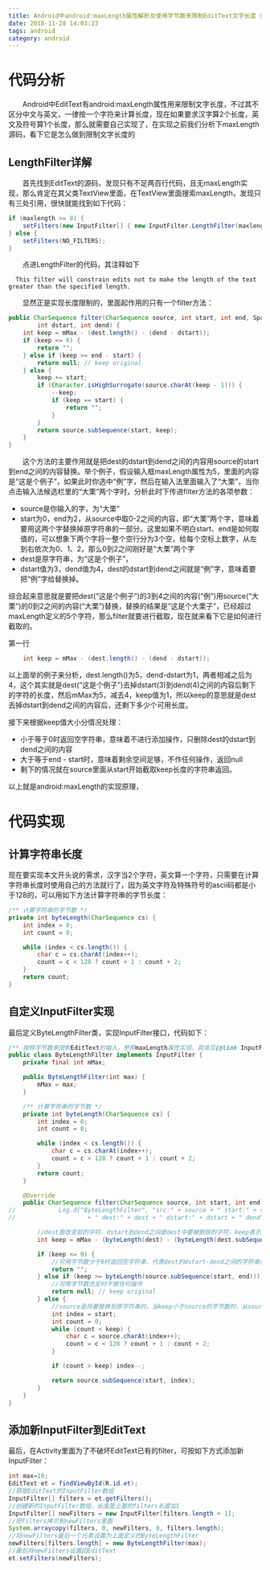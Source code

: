 ```yaml
---
title: Android中android:maxLength属性解析及使用字节数来限制EditText文字长度（汉字算2个字符，英文算一个字符）
date: 2018-11-28 14:03:23
tags: android
category: android
---
```

# 代码分析

　　Android中EditText有android:maxLength属性用来限制文字长度，不过其不区分中文与英文，一律按一个字符来计算长度，现在如果要求汉字算2个长度，英文及符号算1个长度，那么就需要自己实现了，在实现之前我们分析下maxLength源码，看下它是怎么做到限制文字长度的

## LengthFilter详解

　　首先找到EditText的源码，发现只有不足两百行代码，且无maxLength实现，那么肯定在其父类TextView里面，在TextView里面搜索maxLength，发现只有三处引用，很快就能找到如下代码：

```java
if (maxlength >= 0) {
    setFilters(new InputFilter[] { new InputFilter.LengthFilter(maxlength) });
} else {
    setFilters(NO_FILTERS);
}
```

　　点进LengthFilter的代码，其注释如下

      This filter will constrain edits not to make the length of the text greater than the specified length.

　　显然正是实现长度限制的，里面起作用的只有一个filter方法：

```java
public CharSequence filter(CharSequence source, int start, int end, Spanned dest,
        int dstart, int dend) {
    int keep = mMax - (dest.length() - (dend - dstart));
    if (keep <= 0) {
        return "";
    } else if (keep >= end - start) {
        return null; // keep original
    } else {
        keep += start;
        if (Character.isHighSurrogate(source.charAt(keep - 1))) {
            --keep;
            if (keep == start) {
                return "";
            }
        }
        return source.subSequence(start, keep);
    }
}
```

　　这个方法的主要作用就是把dest的dstart到dend之间的内容用source的start到end之间的内容替换。举个例子，假设输入框maxLength属性为5，里面的内容是“这是个例子”，如果此时你选中“例”字，然后在输入法里面输入了“大栗”，当你点击输入法候选栏里的“大栗”两个字时，分析此时下传进filter方法的各项参数：

- source是你输入的字，为“大栗”
- start为0，end为2，从source中取0-2之间的内容，即“大栗”两个字，意味着要用这两个字替换掉原字符串的一部分。这里如果不明白start、end是如何取值的，可以想象下两个字将一整个空行分为3个空，给每个空标上数字，从左到右依次为0、1、2，那么0到2之间刚好是“大栗”两个字
- dest是原字符串，为“这是个例子”，
- dstart值为3，dend值为4，dest的dstart到dend之间就是“例”字，意味着要把“例”字给替换掉。

综合起来意思就是要把dest(“这是个例子”)的3到4之间的内容(“例”)用source(“大栗”)的0到2之间的内容(“大栗”)替换，替换的结果是“这是个大栗子”，已经超过maxLength定义的5个字符，那么filter就要进行截取，现在就来看下它是如何进行截取的。

第一行

```java
    int keep = mMax - (dest.length() - (dend - dstart));
```

以上面举的例子来分析，dest.length()为5，dend-dstart为1，两者相减之后为4，这个其实就是dest(“这是个例子”)去掉dstart(3)到dend(4)之间的内容后剩下的字符的长度，然后mMax为5，减去4，keep值为1，所以keep的意思就是dest去掉dstart到dend之间的内容后，还剩下多少个可用长度。

接下来根据keep值大小分情况处理：

- 小于等于0时返回空字符串，意味着不进行添加操作，只删除dest的dstart到dend之间的内容
- 大于等于end - start时，意味着剩余空间足够，不作任何操作，返回null
- 剩下的情况就在source里面从start开始截取keep长度的字符串返回。

以上就是android:maxLength的实现原理，

# 代码实现

## 计算字符串长度

现在要实现本文开头说的需求，汉字当2个字符，英文算一个字符，只需要在计算字符串长度时使用自己的方法就行了，因为英文字符及特殊符号的ascii码都是小于128的，可以用如下方法计算字符串的字节长度：

```java
/** 计算字符串的字节数 */
private int byteLength(CharSequence cs) {
    int index = 0;
    int count = 0;

    while (index < cs.length()) {
        char c = cs.charAt(index++);
        count = c < 128 ? count + 1 : count + 2;
    }
    return count;
}
```

## 自定义InputFilter实现

最后定义ByteLengthFilter类，实现InputFilter接口，代码如下：

```java
/** 按照字节数来限制EditText的输入，参照maxLength属性实现，具体见{@link InputFilter.LengthFilter} */
public class ByteLengthFilter implements InputFilter {
    private final int mMax;

    public ByteLengthFilter(int max) {
        mMax = max;
    }

    /** 计算字符串的字节数 */
    private int byteLength(CharSequence cs) {
        int index = 0;
        int count = 0;

        while (index < cs.length()) {
            char c = cs.charAt(index++);
            count = c < 128 ? count + 1 : count + 2;
        }
        return count;
    }

    @Override
    public CharSequence filter(CharSequence source, int start, int end, Spanned dest, int dstart, int dend) {
//            Log.d("ByteLengthFilter", "src:" + source + " start:" + start + " end:" + end
//                    + " dest:" + dest + " dstart:" + dstart + " dend" + dend)

        //dest是改变前的字符，dstart到dend之间是dest中要被删除的字符，keep表示还剩多少可用字节数
        int keep = mMax - (byteLength(dest) - (byteLength(dest.subSequence(dstart, dend))));

        if (keep <= 0) {
            //可用字节数少于0时返回空字符串，代表dest的dstart-dend之间的字符串要被删除
            return "";
        } else if (keep >= byteLength(source.subSequence(start, end))) {
            //可用字节数充足时不做任何操作
            return null; // keep original
        } else {
            //source是将要替换到原字符串的，当keep小于source的字节数时，从source里面截取不大于keep字节长度的字符串
            int index = start;
            int count = 0;
            while (count < keep) {
                char c = source.charAt(index++);
                count = c < 128 ? count + 1 : count + 2;
            }

            if (count > keep) index--;

            return source.subSequence(start, index);
        }
    }
}
```

## 添加新InputFilter到EditText

最后，在Activity里面为了不破坏EditText已有的filter，可按如下方式添加新InputFilter：

```java
int max=10;
EditText et = findViewById(R.id.et);
//获取EditText的InputFilter数组
InputFilter[] filters = et.getFilters();
//创建新的InputFilter数组，长度是上面的filters长度加1
InputFilter[] newFilters = new InputFilter[filters.length + 1];
//把filters拷贝到newFilters里面
System.arraycopy(filters, 0, newFilters, 0, filters.length);
//将newFilters最后一个元素设置为上面定义的ByteLengthFilter
newFilters[filters.length] = new ByteLengthFilter(max);
//最后将newFilters设置回EditText
et.setFilters(newFilters);
```
